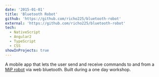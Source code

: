 ```yaml
---
date: '2015-01-01'
title: 'Bluetooth Robot'
github: 'https://github.com/richo225/bluetooth-robot'
external: 'https://github.com/richo225/bluetooth-robot'
tech:
  - NativeScript
  - Angular2
  - TypeScript
  - CSS
showInProjects: true
---
```


A mobile app that lets the user send and receive commands to and from a [MiP robot](https://wowwee.com/mip/) via web
bluetooth. Built during a one day workshop.
